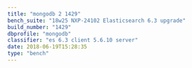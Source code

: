 ```yaml
---
title: "mongodb 2 1429"
bench_suite: "18w25 NXP-24102 Elasticsearch 6.3 upgrade"
build_number: "1429"
dbprofile: "mongodb"
classifier: "es 6.3 client 5.6.10 server"
date: 2018-06-19T15:28:35
type: "bench"
---
```

